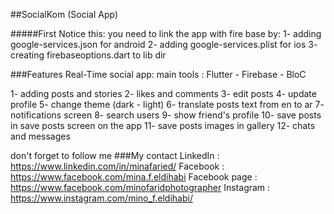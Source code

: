 ##SocialKom (Social App)

#####First Notice this:
  you need to link the app with fire base by:
    1- adding google-services.json for android
    2- adding google-services.plist for ios
    3- creating firebaseoptions.dart to lib dir
    

###Features
Real-Time social app:
  main tools : Flutter - Firebase - BloC
  
  
  
  1- adding posts and stories
  2- likes and comments
  3- edit posts
  4- update profile
  5- change theme (dark - light)
  6- translate posts text from en to ar
  7- notifications screen
  8- search users
  9- show friend's profile
  10- save posts in save posts screen on the app
  11- save posts images in gallery
  12- chats and messages
  
  
  
don't forget to follow me
###My contact
LinkedIn : https://www.linkedin.com/in/minafaried/
Facebook : https://www.facebook.com/mina.f.eldihabi
Facebook page : https://www.facebook.com/minofaridphotographer
Instagram : https://www.instagram.com/mino_f.eldihabi/
